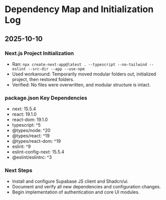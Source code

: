 # Dependency Map and Initialization Log

## 2025-10-10

### Next.js Project Initialization

- Ran: `npx create-next-app@latest . --typescript --no-tailwind --eslint --src-dir --app --use-npm`
- Used workaround: Temporarily moved modular folders out, initialized project, then restored folders.
- Verified: No files were overwritten, and modular structure is intact.

### package.json Key Dependencies

- next: 15.5.4
- react: 19.1.0
- react-dom: 19.1.0
- typescript: ^5
- @types/node: ^20
- @types/react: ^19
- @types/react-dom: ^19
- eslint: ^9
- eslint-config-next: 15.5.4
- @eslint/eslintrc: ^3

### Next Steps

- Install and configure Supabase JS client and Shadcn/ui.
- Document and verify all new dependencies and configuration changes.
- Begin implementation of authentication and core UI modules.
